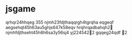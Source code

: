 # jsgame
qrhqr24hhqeg
355
njmh23fdjthaqqrgh4tgrqha
eqgeqf
aegsehqt45h63au5ghjs647k58eqv
hrqhrqadbahqh2￑
njmhfdjthseht45h6h6sa3y56sj4
yj224542￐2
gqqeg24qdf
￑2
